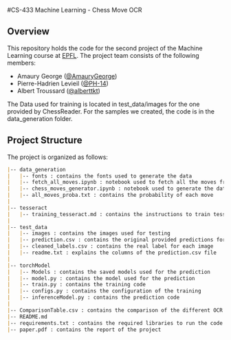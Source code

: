 #CS-433 Machine Learning - Chess Move OCR

## Overview

This repository holds the code for the second project of the Machine Learning course at [EPFL](https://www.epfl.ch/labs/mlo/machine-learning-cs-433/). The project team consists of the following members:

- Amaury George ([@AmauryGeorge](https://github.com/AmauryGeorge))
- Pierre-Hadrien Levieil ([@PH-14](https://github.com/PH-14))
- Albert Troussard ([@alberttkt](https://github.com/alberttkt))

The Data used for training is located in test_data/images for the one provided by ChessReader. For the samples we created, the code is in the data_generation folder.

## Project Structure

The project is organized as follows:

```markdown
|-- data_generation
|   |-- fonts : contains the fonts used to generate the data
|   |-- fetch_all_moves.ipynb : notebook used to fetch all the moves from the chess.com API
|   |-- chess_moves_generator.ipynb : notebook used to generate the data
|   |-- all_moves_proba.txt : contains the probability of each move
|
|-- tesseract
|   |-- training_tesseract.md : contains the instructions to train tesseract
|
|-- test_data
|   |-- images : contains the images used for testing
|   |-- prediction.csv : contains the original provided predictions for different OCR engines
|   |-- cleaned_labels.csv : contains the real label for each image
|   |-- readme.txt : explains the columns of the prediction.csv file
|
|-- torchModel
|   |-- Models : contains the saved models used for the prediction
|   |-- model.py : contains the model used for the prediction
|   |-- train.py : contains the training code
|   |-- configs.py : contains the configuration of the training
|   |-- inferenceModel.py : contains the prediction code
|
|-- ComparisonTable.csv : contains the comparison of the different OCR engines, including ours
|-- README.md
|-- requirements.txt : contains the required libraries to run the code
|-- paper.pdf : contains the report of the project
```

    
